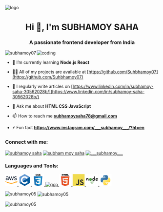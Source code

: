 ![logo]([https://github.com/subhamoy05/Subhamoy/blob/main/subhamoy%20saha.png](https://github.com/subhamoy05/subhamoy05/blob/main/subhamoy%20saha.png))
<h1 align="center">Hi 👋, I'm SUBHAMOY SAHA</h1>
<h3 align="center">A passionate frontend developer from India</h3>

<img align="right" alt="coding" width="400" src="https://miro.medium.com/max/1360/0*7Q3yvSIv_t0ioJ-Z.gif" />

<p align="left"> <img src="https://komarev.com/ghpvc/?username=subhamoy07&label=Profile%20views&color=0e75b6&style=flat" alt="subhamoy07" /> </p>

- 🌱 I’m currently learning **Node.js React**

- 👨‍💻 All of my projects are available at [https://github.com/Suhbhamoy07](https://github.com/Suhbhamoy07)

- 📝 I regularly write articles on [https://www.linkedin.com/in/subhamoy-saha-30562028b/](https://www.linkedin.com/in/subhamoy-saha-30562028b/)

- 💬 Ask me about **HTML CSS JavaScript**

- 📫 How to reach me **subhamoysaha78@gmail.com**

- ⚡ Fun fact **https://www.instagram.com/___subhamoy___/?hl=en**

<h3 align="left">Connect with me:</h3>
<p align="left">
<a href="https://linkedin.com/in/subhamoy saha" target="blank"><img align="center" src="https://raw.githubusercontent.com/rahuldkjain/github-profile-readme-generator/master/src/images/icons/Social/linked-in-alt.svg" alt="subhamoy saha" height="30" width="40" /></a>
<a href="https://fb.com/subham moy saha" target="blank"><img align="center" src="https://raw.githubusercontent.com/rahuldkjain/github-profile-readme-generator/master/src/images/icons/Social/facebook.svg" alt="subham moy saha" height="30" width="40" /></a>
<a href="https://instagram.com/___subhamoy___" target="blank"><img align="center" src="https://raw.githubusercontent.com/rahuldkjain/github-profile-readme-generator/master/src/images/icons/Social/instagram.svg" alt="___subhamoy___" height="30" width="40" /></a>
</p>

<h3 align="left">Languages and Tools:</h3>
<p align="left"> <a href="https://aws.amazon.com" target="_blank" rel="noreferrer"> <img src="https://raw.githubusercontent.com/devicons/devicon/master/icons/amazonwebservices/amazonwebservices-original-wordmark.svg" alt="aws" width="40" height="40"/> </a> <a href="https://www.cprogramming.com/" target="_blank" rel="noreferrer"> <img src="https://raw.githubusercontent.com/devicons/devicon/master/icons/c/c-original.svg" alt="c" width="40" height="40"/> </a> <a href="https://www.w3schools.com/css/" target="_blank" rel="noreferrer"> <img src="https://raw.githubusercontent.com/devicons/devicon/master/icons/css3/css3-original-wordmark.svg" alt="css3" width="40" height="40"/> </a> <a href="https://cloud.google.com" target="_blank" rel="noreferrer"> <img src="https://www.vectorlogo.zone/logos/google_cloud/google_cloud-icon.svg" alt="gcp" width="40" height="40"/> </a> <a href="https://www.w3.org/html/" target="_blank" rel="noreferrer"> <img src="https://raw.githubusercontent.com/devicons/devicon/master/icons/html5/html5-original-wordmark.svg" alt="html5" width="40" height="40"/> </a> <a href="https://developer.mozilla.org/en-US/docs/Web/JavaScript" target="_blank" rel="noreferrer"> <img src="https://raw.githubusercontent.com/devicons/devicon/master/icons/javascript/javascript-original.svg" alt="javascript" width="40" height="40"/> </a> <a href="https://nodejs.org" target="_blank" rel="noreferrer"> <img src="https://raw.githubusercontent.com/devicons/devicon/master/icons/nodejs/nodejs-original-wordmark.svg" alt="nodejs" width="40" height="40"/> </a> <a href="https://www.python.org" target="_blank" rel="noreferrer"> <img src="https://raw.githubusercontent.com/devicons/devicon/master/icons/python/python-original.svg" alt="python" width="40" height="40"/> </a> </p>

<p><img align="left" src="https://github-readme-stats.vercel.app/api/top-langs?username=subhamoy05&show_icons=true&locale=en&layout=compact" alt="subhamoy05" /></p>

<p>&nbsp;<img align="center" src="https://github-readme-stats.vercel.app/api?username=subhamoy05&show_icons=true&locale=en" alt="subhamoy05" /></p>

<p><img align="center" src="https://github-readme-streak-stats.herokuapp.com/?user=subhamoy05&" alt="subhamoy05" /></p>
